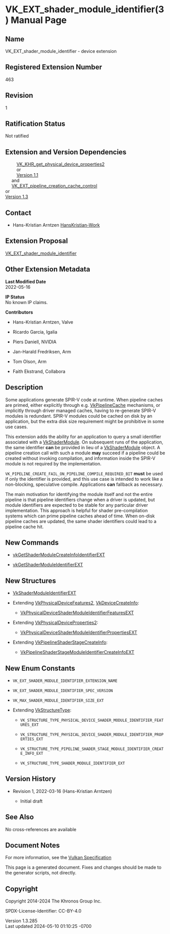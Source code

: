 # VK_EXT_shader_module_identifier(3) Manual Page

## Name

VK_EXT_shader_module_identifier - device extension



## <a href="#_registered_extension_number" class="anchor"></a>Registered Extension Number

463

## <a href="#_revision" class="anchor"></a>Revision

1

## <a href="#_ratification_status" class="anchor"></a>Ratification Status

Not ratified

## <a href="#_extension_and_version_dependencies" class="anchor"></a>Extension and Version Dependencies

        
[VK_KHR_get_physical_device_properties2](https://registry.khronos.org/vulkan/specs/1.3-extensions/man/html/VK_KHR_get_physical_device_properties2.html)  
         or  
         [Version 1.1](#versions-1.1)  
     and  
    
[VK_EXT_pipeline_creation_cache_control](https://registry.khronos.org/vulkan/specs/1.3-extensions/man/html/VK_EXT_pipeline_creation_cache_control.html)  
or  
[Version 1.3](#versions-1.3)  

## <a href="#_contact" class="anchor"></a>Contact

- Hans-Kristian Arntzen <a
  href="https://github.com/KhronosGroup/Vulkan-Docs/issues/new?body=%5BVK_EXT_shader_module_identifier%5D%20@HansKristian-Work%0A*Here%20describe%20the%20issue%20or%20question%20you%20have%20about%20the%20VK_EXT_shader_module_identifier%20extension*"
  target="_blank" rel="nofollow noopener"><em></em>HansKristian-Work</a>

## <a href="#_extension_proposal" class="anchor"></a>Extension Proposal

[VK_EXT_shader_module_identifier](https://github.com/KhronosGroup/Vulkan-Docs/tree/main/proposals/VK_EXT_shader_module_identifier.adoc)

## <a href="#_other_extension_metadata" class="anchor"></a>Other Extension Metadata

**Last Modified Date**  
2022-05-16

**IP Status**  
No known IP claims.

**Contributors**  
- Hans-Kristian Arntzen, Valve

- Ricardo Garcia, Igalia

- Piers Daniell, NVIDIA

- Jan-Harald Fredriksen, Arm

- Tom Olson, Arm

- Faith Ekstrand, Collabora

## <a href="#_description" class="anchor"></a>Description

Some applications generate SPIR-V code at runtime. When pipeline caches
are primed, either explicitly through e.g.
[VkPipelineCache](https://registry.khronos.org/vulkan/specs/1.3-extensions/man/html/VkPipelineCache.html) mechanisms, or implicitly
through driver managed caches, having to re-generate SPIR-V modules is
redundant. SPIR-V modules could be cached on disk by an application, but
the extra disk size requirement might be prohibitive in some use cases.

This extension adds the ability for an application to query a small
identifier associated with a [VkShaderModule](https://registry.khronos.org/vulkan/specs/1.3-extensions/man/html/VkShaderModule.html). On
subsequent runs of the application, the same identifier **can** be
provided in lieu of a [VkShaderModule](https://registry.khronos.org/vulkan/specs/1.3-extensions/man/html/VkShaderModule.html) object. A
pipeline creation call with such a module **may** succeed if a pipeline
could be created without invoking compilation, and information inside
the SPIR-V module is not required by the implementation.

`VK_PIPELINE_CREATE_FAIL_ON_PIPELINE_COMPILE_REQUIRED_BIT` **must** be
used if only the identifier is provided, and this use case is intended
to work like a non-blocking, speculative compile. Applications **can**
fallback as necessary.

The main motivation for identifying the module itself and not the entire
pipeline is that pipeline identifiers change when a driver is updated,
but module identifiers are expected to be stable for any particular
driver implementation. This approach is helpful for shader
pre-compilation systems which can prime pipeline caches ahead of time.
When on-disk pipeline caches are updated, the same shader identifiers
could lead to a pipeline cache hit.

## <a href="#_new_commands" class="anchor"></a>New Commands

- [vkGetShaderModuleCreateInfoIdentifierEXT](https://registry.khronos.org/vulkan/specs/1.3-extensions/man/html/vkGetShaderModuleCreateInfoIdentifierEXT.html)

- [vkGetShaderModuleIdentifierEXT](https://registry.khronos.org/vulkan/specs/1.3-extensions/man/html/vkGetShaderModuleIdentifierEXT.html)

## <a href="#_new_structures" class="anchor"></a>New Structures

- [VkShaderModuleIdentifierEXT](https://registry.khronos.org/vulkan/specs/1.3-extensions/man/html/VkShaderModuleIdentifierEXT.html)

- Extending [VkPhysicalDeviceFeatures2](https://registry.khronos.org/vulkan/specs/1.3-extensions/man/html/VkPhysicalDeviceFeatures2.html),
  [VkDeviceCreateInfo](https://registry.khronos.org/vulkan/specs/1.3-extensions/man/html/VkDeviceCreateInfo.html):

  - [VkPhysicalDeviceShaderModuleIdentifierFeaturesEXT](https://registry.khronos.org/vulkan/specs/1.3-extensions/man/html/VkPhysicalDeviceShaderModuleIdentifierFeaturesEXT.html)

- Extending
  [VkPhysicalDeviceProperties2](https://registry.khronos.org/vulkan/specs/1.3-extensions/man/html/VkPhysicalDeviceProperties2.html):

  - [VkPhysicalDeviceShaderModuleIdentifierPropertiesEXT](https://registry.khronos.org/vulkan/specs/1.3-extensions/man/html/VkPhysicalDeviceShaderModuleIdentifierPropertiesEXT.html)

- Extending
  [VkPipelineShaderStageCreateInfo](https://registry.khronos.org/vulkan/specs/1.3-extensions/man/html/VkPipelineShaderStageCreateInfo.html):

  - [VkPipelineShaderStageModuleIdentifierCreateInfoEXT](https://registry.khronos.org/vulkan/specs/1.3-extensions/man/html/VkPipelineShaderStageModuleIdentifierCreateInfoEXT.html)

## <a href="#_new_enum_constants" class="anchor"></a>New Enum Constants

- `VK_EXT_SHADER_MODULE_IDENTIFIER_EXTENSION_NAME`

- `VK_EXT_SHADER_MODULE_IDENTIFIER_SPEC_VERSION`

- `VK_MAX_SHADER_MODULE_IDENTIFIER_SIZE_EXT`

- Extending [VkStructureType](https://registry.khronos.org/vulkan/specs/1.3-extensions/man/html/VkStructureType.html):

  - `VK_STRUCTURE_TYPE_PHYSICAL_DEVICE_SHADER_MODULE_IDENTIFIER_FEATURES_EXT`

  - `VK_STRUCTURE_TYPE_PHYSICAL_DEVICE_SHADER_MODULE_IDENTIFIER_PROPERTIES_EXT`

  - `VK_STRUCTURE_TYPE_PIPELINE_SHADER_STAGE_MODULE_IDENTIFIER_CREATE_INFO_EXT`

  - `VK_STRUCTURE_TYPE_SHADER_MODULE_IDENTIFIER_EXT`

## <a href="#_version_history" class="anchor"></a>Version History

- Revision 1, 2022-03-16 (Hans-Kristian Arntzen)

  - Initial draft

## <a href="#_see_also" class="anchor"></a>See Also

No cross-references are available

## <a href="#_document_notes" class="anchor"></a>Document Notes

For more information, see the <a
href="https://registry.khronos.org/vulkan/specs/1.3-extensions/html/vkspec.html#VK_EXT_shader_module_identifier"
target="_blank" rel="noopener">Vulkan Specification</a>

This page is a generated document. Fixes and changes should be made to
the generator scripts, not directly.

## <a href="#_copyright" class="anchor"></a>Copyright

Copyright 2014-2024 The Khronos Group Inc.

SPDX-License-Identifier: CC-BY-4.0

Version 1.3.285  
Last updated 2024-05-10 01:10:25 -0700
